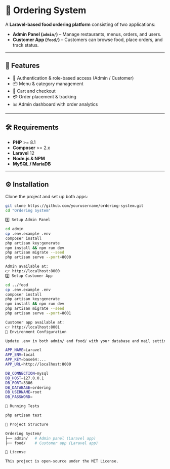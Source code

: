 # 🍔 Ordering System

A **Laravel-based food ordering platform** consisting of two applications:

- **Admin Panel (`admin/`)** – Manage restaurants, menus, orders, and users.  
- **Customer App (`food/`)** – Customers can browse food, place orders, and track status.  

---

## 🚀 Features

- 🔑 Authentication & role-based access (Admin / Customer)  
- 📦 Menu & category management  
- 🛒 Cart and checkout  
- 💳 Order placement & tracking  
- 📊 Admin dashboard with order analytics   

---

## 🛠 Requirements

- **PHP** >= 8.1  
- **Composer** >= 2.x  
- **Laravel** 12 
- **Node.js & NPM**  
- **MySQL / MariaDB**  

---

## ⚙️ Installation

Clone the project and set up both apps:

```bash
git clone https://github.com/yourusername/ordering-system.git
cd "Ordering System"

1️⃣ Setup Admin Panel

cd admin
cp .env.example .env
composer install
php artisan key:generate
npm install && npm run dev
php artisan migrate --seed
php artisan serve --port=8000

Admin available at:
👉 http://localhost:8000
2️⃣ Setup Customer App

cd ../food
cp .env.example .env
composer install
php artisan key:generate
npm install && npm run dev
php artisan migrate --seed
php artisan serve --port=8001

Customer app available at:
👉 http://localhost:8001
🔧 Environment Configuration

Update .env in both admin/ and food/ with your database and mail settings:

APP_NAME=Laravel
APP_ENV=local
APP_KEY=base64:...
APP_URL=http://localhost:8000

DB_CONNECTION=mysql
DB_HOST=127.0.0.1
DB_PORT=3306
DB_DATABASE=ordering
DB_USERNAME=root
DB_PASSWORD=

🧪 Running Tests

php artisan test

📂 Project Structure

Ordering System/
├── admin/   # Admin panel (Laravel app)
├── food/    # Customer app (Laravel app)

📜 License

This project is open-source under the MIT License.
